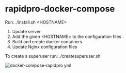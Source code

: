 # rapidpro-docker-compose

Run: ./install.sh \<HOSTNAME\>

1. Update server
2. Add the given \<HOSTNAME\> to the configuration files
3. Build and create docker containers
4. Update Nginx configuration files
  
To create a superuser run: ./createsuperuser.sh


![docker-compose-rapidpro yml](https://user-images.githubusercontent.com/48926694/193571380-2396d509-ab28-412c-b386-c2f5ee526cec.png)
